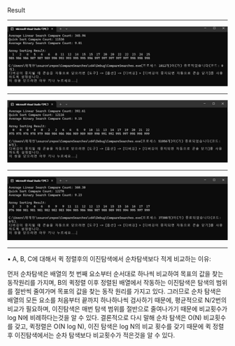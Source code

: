 Result 

---
![](https://github.com/JHONEY-076/5702216-Chae-Jae-Heon/blob/master/15-compareSearches/CompareSearches/%ED%99%94%EB%A9%B4%20%EC%BA%A1%EC%B2%98%202024-11-26%20230332.jpg)

---

![](https://github.com/JHONEY-076/5702216-Chae-Jae-Heon/blob/master/15-compareSearches/CompareSearches/%ED%99%94%EB%A9%B4%20%EC%BA%A1%EC%B2%98%202024-11-26%20230354.jpg)

---

![](https://github.com/JHONEY-076/5702216-Chae-Jae-Heon/blob/master/15-compareSearches/CompareSearches/%ED%99%94%EB%A9%B4%20%EC%BA%A1%EC%B2%98%202024-11-26%20230413.jpg)

---


▪ A, B, C에 대해서 퀵 정렬후의 이진탐색에서 순차탐색보다 적게 비교하는 이유:

먼저 순차탐색은 배열의 첫 번째 요소부터 순서대로 하나씩 비교하여 목표의 값을 찾는 동작원리를 가지며, B의 퀵정렬 이후 정렬된 배열에서 작동하는 이진탐색은 탐색의 범위를 절반씩 줄여가며 목표의 값을 찾는 동작 원리를 가지고 있다.
그러므로 순차 탐색은 배열의 모든 요소를 처음부터 끝까지 하나하나씩 검사하기 때문에, 평균적으로 N/2번의 비교가 필요하며, 이진탐색은 매번 탐색 범위를 절반으로 줄여나가기 때문에 비교횟수가 log N에 비례하다는것을 알 수 있다.
결론적으로 다시 말해 순차 탐색은 O(N) 비교횟수를 갖고, 퀵정렬은 O(N log N), 이진 탐색은 log N의 비교 횟수를 갖기 때문에 퀵 정렬 후 이진탐색에서는 순차 탐색보다 비교횟수가 적은것을 알 수 있다.
